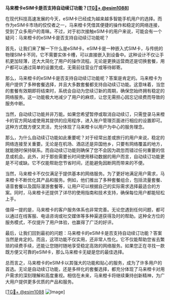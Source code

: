 **马来橙卡eSIM卡是否支持自动续订功能？[[TG💪+ @esim1088](https://t.me/s/esim1088)]**

在现代科技高速发展的今天，eSIM卡已经成为越来越多智能手机用户的选择。而作为eSIM卡市场的佼佼者之一，马来橙卡凭借其便捷的操作和稳定的网络连接，受到了众多用户的青睐。不过，对于初次接触eSIM卡的用户来说，可能会有一个疑问：马来橙卡的eSIM卡是否支持自动续订功能呢？

首先，让我们来了解一下什么是eSIM卡。eSIM卡是一种嵌入式SIM卡，与传统的物理SIM卡不同，它不需要实体卡槽，可以直接嵌入到设备中。这种设计不仅让手机更加轻薄，还大大简化了用户的操作流程。无论是更换运营商还是切换套餐，用户都可以通过简单的设置完成，无需前往营业厅或等待邮寄。

那么，马来橙卡的eSIM卡是否支持自动续订功能呢？答案是肯定的。马来橙卡为用户提供了多种套餐选择，并且大多数套餐都支持自动续订功能。这意味着，当您的套餐有效期即将结束时，系统会自动为您续订新的周期，确保您始终拥有稳定的网络服务。这一功能极大地减少了用户的麻烦，让您无需担心因忘记续费而导致的服务中断。

当然，自动续订功能并非万能。如果您希望暂停或取消自动续订，只需登录马来橙卡的官方网站或使用其提供的应用程序，进入账户管理页面进行相应的设置即可。这种方式既方便又灵活，充分体现了马来橙卡以用户为中心的服务理念。

那么，为什么自动续订功能如此重要呢？对于经常出差或旅行的用户来说，稳定的网络连接至关重要。无论是在机场、酒店还是异国他乡，只要有网络覆盖的地方，就能随时保持联系。而自动续订功能则确保了您不会因为疏忽而错过任何重要的信息或机会。此外，对于那些需要长时间使用移动数据的用户而言，自动续订功能更是不可或缺。它不仅能帮助您节省时间，还能避免因断网而带来的不便。

当然，马来橙卡不仅仅满足于提供基本的网络服务。为了更好地满足用户需求，马来橙卡不断优化其产品和服务。例如，他们推出了多种套餐组合，包括流量套餐、语音套餐以及国际漫游套餐等，让用户可以根据自己的实际需求选择最适合的方案。同时，马来橙卡还提供了详尽的使用指南和技术支持，确保每位用户都能轻松上手。

值得一提的是，马来橙卡的客户服务体系也非常完善。无论您遇到任何问题，都可以通过在线客服、电话咨询或社交媒体等多种渠道获得及时的帮助。这种全方位的服务模式，不仅提升了用户体验，也赢得了广泛的好评。

最后，让我们回到最初的问题：马来橙卡的eSIM卡是否支持自动续订功能？答案当然是肯定的。而且，这项功能不仅实用，还非常人性化。它不仅能帮助您省去繁琐的续费手续，还能让您随时随地享受稳定高效的网络服务。如果您正在寻找一款既方便又可靠的eSIM卡，那么马来橙卡无疑是您的最佳选择。

总而言之，马来橙卡的eSIM卡以其强大的功能和贴心的服务，成为了许多用户的首选。无论是自动续订功能，还是多样化的套餐选择，都充分体现了马来橙卡对用户需求的深刻理解和高度重视。相信在未来，马来橙卡将继续秉持创新精神，为广大用户提供更多优质的产品和服务。

[[TG💪+ @esim1088](https://t.me/s/esim1088) ![Image](https://i.postimg.cc/4NQfJmqS/Snipaste-2025-05-13-00-14-12.png)]